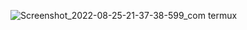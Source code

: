 ![Screenshot_2022-08-25-21-37-38-599_com termux](https://user-images.githubusercontent.com/70370681/186683006-023351e1-65da-413b-8437-93703cd656f1.jpg)

